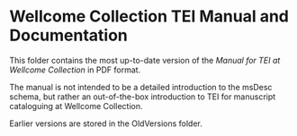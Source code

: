 # Wellcome Collection TEI Manual and Documentation

This folder contains the most up-to-date version of the _Manual for TEI at Wellcome Collection_ in PDF format.

The manual is not intended to be a detailed introduction to the msDesc schema, but rather an out-of-the-box introduction to TEI for manuscript cataloguing at Wellcome Collection.

Earlier versions are stored in the OldVersions folder.

